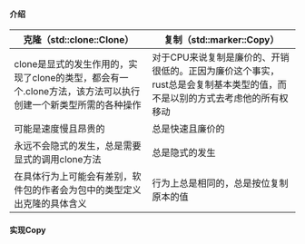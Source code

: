 #### 介绍

| 克隆（std::clone::Clone）                                          | 复制（std::marker::Copy）                                            |
|----------------------------------------------------------------|------------------------------------------------------------------|
| clone是显式的发生作用的，实现了clone的类型，都会有一个.clone方法，该方法可以执行创建一个新类型所需的各种操作 | 对于CPU来说复制是廉价的、开销很低的。正因为廉价这个事实，rust总是会复制基本类型的值，而不是以别的方式去考虑他的所有权移动 |
| 可能是速度慢且昂贵的                                                     | 总是快速且廉价的                                                         |
| 永远不会隐式的发生，总是需要显式的调用clone方法                                     | 总是隐式的发生                                                          |
| 在具体行为上可能会有差别，软件包的作者会为包中的类型定义出克隆的具体含义                           | 行为上总是相同的，总是按位复制原本的值                                              |

#### 实现Copy
